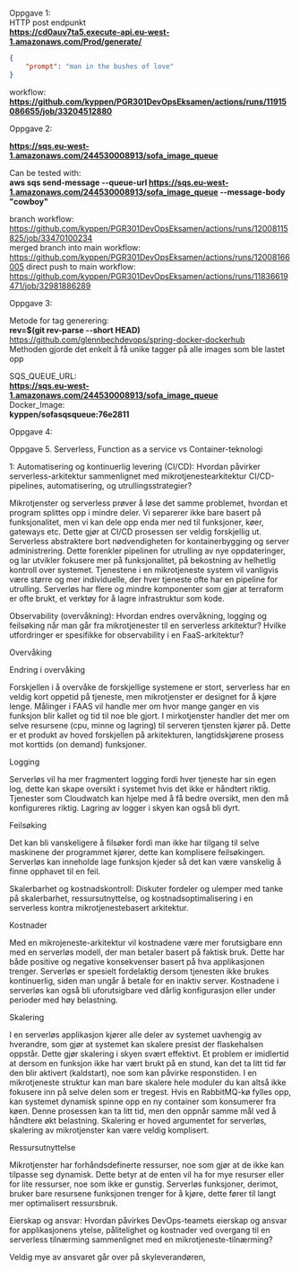 

Oppgave 1:  
HTTP post endpunkt  
**https://cd0auv7ta5.execute-api.eu-west-1.amazonaws.com/Prod/generate/**  
```json
{
    "prompt": "man in the bushes of love"
}    
```
workflow: **https://github.com/kyppen/PGR301DevOpsEksamen/actions/runs/11915086655/job/33204512880** 

Oppgave 2:  

**https://sqs.eu-west-1.amazonaws.com/244530008913/sofa_image_queue**  

Can be tested with:  
**aws sqs send-message --queue-url https://sqs.eu-west-1.amazonaws.com/244530008913/sofa_image_queue --message-body "cowboy"**  

branch workflow: https://github.com/kyppen/PGR301DevOpsEksamen/actions/runs/12008115825/job/33470100234  
merged branch into main workflow: https://github.com/kyppen/PGR301DevOpsEksamen/actions/runs/12008166005
direct push to main workflow: https://github.com/kyppen/PGR301DevOpsEksamen/actions/runs/11836619471/job/32981886289  

Oppgave 3:  

Metode for tag generering:  
**rev=$(git rev-parse --short HEAD)**  
https://github.com/glennbechdevops/spring-docker-dockerhub  
Methoden gjorde det enkelt å få unike tagger på alle images som ble lastet opp

SQS_QUEUE_URL:  
**https://sqs.eu-west-1.amazonaws.com/244530008913/sofa_image_queue**  
Docker_Image:  
**kyppen/sofasqsqueue:76e2811**  

Oppgave 4:


Oppgave 5. Serverless, Function as a service vs Container-teknologi


1: Automatisering og kontinuerlig levering (CI/CD): Hvordan påvirker serverless-arkitektur sammenlignet med mikrotjenestearkitektur CI/CD-pipelines, automatisering, og utrullingsstrategier? 

Mikrotjenster og serverless prøver å løse det samme problemet, hvordan et program splittes opp i mindre deler. Vi separerer ikke bare basert på funksjonalitet, men vi kan dele opp enda mer ned til funksjoner, køer, gateways etc. Dette gjør at CI/CD prosessen ser veldig forskjellig ut. Serverless abstraktere bort nødvendigheten for kontainerbygging og server administrering. Dette forenkler pipelinen for utrulling av nye oppdateringer, og lar utvikler fokusere mer på funksjonalitet, på bekostning av helhetlig kontroll over systemet. Tjenestene i en mikrotjeneste system vil vanligvis være større og mer individuelle, der hver tjeneste ofte har en pipeline for utrulling. Serverløs har flere og mindre komponenter som gjør at terraform er ofte brukt, et verktøy for å lagre infrastruktur som kode.  

 

Observability (overvåkning): Hvordan endres overvåkning, logging og feilsøking når man går fra mikrotjenester til en serverless arkitektur? Hvilke utfordringer er spesifikke for observability i en FaaS-arkitektur? 

Overvåking 

Endring i overvåking  

Forskjellen i å overvåke de forskjellige systemene er stort, serverless har en veldig kort oppetid på tjeneste, men mikrotjenster er designet for å kjøre lenge. Målinger i FAAS vil handle mer om hvor mange ganger en vis funksjon blir kallet og tid til noe ble gjort. I mirkotjenster handler det mer om selve resursene (cpu, minne og lagring) til serveren tjensten kjører på. Dette er et produkt av hoved forskjellen på arkitekturen, langtidskjørene prosess mot korttids (on demand) funksjoner. 

 

Logging 

Serverløs vil ha mer fragmentert logging fordi hver tjeneste har sin egen log, dette kan skape oversikt i systemet hvis det ikke er håndtert riktig. Tjenester som Cloudwatch kan hjelpe med å få bedre oversikt, men den må konfigureres riktig. Lagring av logger i skyen kan også bli dyrt.  

Feilsøking  

Det kan bli vanskeligere å filsøker fordi man ikke har tilgang til selve maskinene der programmet kjører, dette kan komplisere feilsøkingen. Serverløs kan inneholde lage funksjon kjeder så det kan være vanskelig å finne opphavet til en feil. 

 

 

 

Skalerbarhet og kostnadskontroll: Diskuter fordeler og ulemper med tanke på skalerbarhet, ressursutnyttelse, og kostnadsoptimalisering i en serverless kontra mikrotjenestebasert arkitektur. 

Kostnader 

Med en mikrojeneste-arkitektur vil kostnadene være mer forutsigbare enn med en serverløs modell, der man betaler basert på faktisk bruk. Dette har både positive og negative konsekvenser basert på hva applikasjonen trenger. Serverløs er spesielt fordelaktig dersom tjenesten ikke brukes kontinuerlig, siden man ungår å betale for en inaktiv server. Kostnadene i serverløs kan også bli uforutsigbare ved dårlig konfigurasjon eller under perioder med høy belastning. 

Skalering 

I en serverløs applikasjon kjører alle deler av systemet uavhengig av hverandre, som gjør at systemet kan skalere presist der flaskehalsen oppstår. Dette gjør skalering i skyen svært effektivt. Et problem er imidlertid at dersom en funksjon ikke har vært brukt på en stund, kan det ta litt tid før den blir aktivert (kaldstart), noe som kan påvirke responstiden. I en mikrotjeneste struktur kan man bare skalere hele moduler du kan altså ikke fokusere inn på selve delen som er tregest. Hvis en RabbitMQ-kø fylles opp, kan systemet dynamisk spinne opp en ny container som konsumerer fra køen. Denne prosessen kan ta litt tid, men den oppnår samme mål ved å håndtere økt belastning. Skalering er hoved argumentet for serverløs, skalering av mikrotjenster kan være veldig komplisert.  

Ressursutnyttelse 

Mikrotjenster har forhåndsdefinerte ressurser, noe som gjør at de ikke kan tilpasse seg dynamisk. Dette betyr at de enten vil ha for mye resurser eller for lite ressurser, noe som ikke er gunstig. Serverløs funksjoner, derimot, bruker bare resursene funksjonen trenger for å kjøre, dette fører til langt mer optimalisert ressursbruk.  

Eierskap og ansvar: Hvordan påvirkes DevOps-teamets eierskap og ansvar for applikasjonens ytelse, pålitelighet og kostnader ved overgang til en serverless tilnærming sammenlignet med en mikrotjeneste-tilnærming? 

Veldig mye av ansvaret går over på skyleverandøren,  

 

 